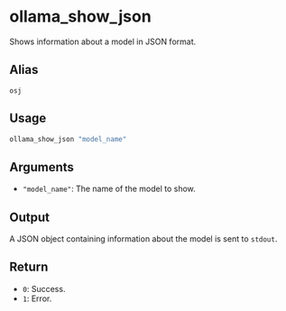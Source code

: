 # ollama_show_json

Shows information about a model in JSON format.

## Alias

`osj`

## Usage

```bash
ollama_show_json "model_name"
```

## Arguments

* `"model_name"`: The name of the model to show.

## Output

A JSON object containing information about the model is sent to `stdout`.

## Return

* `0`: Success.
* `1`: Error.
